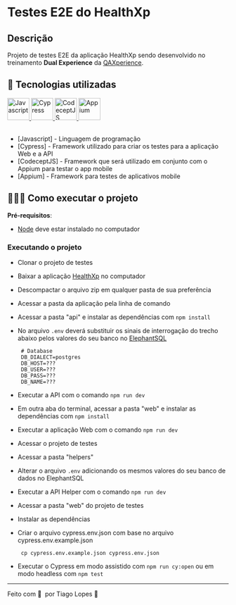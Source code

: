 # Testes E2E do HealthXp

## Descrição

Projeto de testes E2E da aplicação HealthXp sendo desenvolvido no treinamento **Dual Experience** da [QAXperience](https://qaxperience.com/).

## 🚀 Tecnologias utilizadas

<div>
	<a href="https://developer.mozilla.org/pt-BR/docs/Web/JavaScript">
    <img src="https://upload.wikimedia.org/wikipedia/commons/6/6a/JavaScript-logo.png" heigth="60px" width="50px" title="Javascript" />
  </a>
	<a href="https://www.cypress.io/">
	    <img src="https://static-00.iconduck.com/assets.00/cypress-icon-512x512-ovcrvspz.png" heigth="50px" width="50px" title="Cypress" />
	</a>
  <a href="https://codecept.io/">
	    <img src="https://codecept.io/logo.svg" heigth="60px" width="50px" title="CodeceptJS" />
	</a>
	 <a href="https://appium.io/docs/en/2.0/">
	    <img src="https://static-00.iconduck.com/assets.00/appium-icon-511x512-rm65wi9n.png" heigth="50px" width="50px" title="Appium" />
	</a>
</div>
<br>

 - [Javascript] - Linguagem de programação
 - [Cypress] - Framework utilizado para criar os testes para a aplicação Web e a API
 - [CodeceptJS] - Framework que será utilizado em conjunto com o Appium para testar o app mobile
 - [Appium] - Framework para testes de aplicativos mobile

## 👨🏻‍💻 Como executar o projeto

 **Pré-requisitos**: 
 
 - [Node](https://nodejs.org/pt-br) deve estar instalado no computador

### Executando o projeto

 - Clonar o projeto de testes
 - Baixar a aplicação [HealthXp](https://drive.google.com/file/d/1kiIC_Wg_AqcUlhJYaR6SWA9PrlyOx05A/view?usp=drive_link) no computador
 - Descompactar o arquivo zip em qualquer pasta de sua preferência
 - Acessar a pasta da aplicação pela linha de comando
 - Acessar a pasta "api" e instalar as dependências com `npm install`
 - No arquivo `.env` deverá substituir os sinais de interrogação do trecho abaixo pelos valores do seu banco no [ElephantSQL](https://www.elephantsql.com/)

		# Database
		DB_DIALECT=postgres
		DB_HOST=???
		DB_USER=???
		DB_PASS=???
		DB_NAME=???

 - Executar a API com o comando `npm run dev`
 - Em outra aba do terminal, acessar a pasta "web" e instalar as dependências com `npm install`
 - Executar a aplicação Web com o comando `npm run dev`
 - Acessar o projeto de testes
 - Acessar a pasta "helpers"
 - Alterar o arquivo `.env` adicionando os mesmos valores do seu banco de dados no ElephantSQL
 - Executar a API Helper com o comando `npm run dev`
 - Acessar a pasta "web" do projeto de testes
 - Instalar as dependências
 - Criar o arquivo cypress.env.json com base no arquivo cypress.env.example.json
        
        cp cypress.env.example.json cypress.env.json

 - Executar o Cypress em modo assistido com `npm run cy:open` ou em modo headless com `npm test`
---

Feito com 💜 &nbsp;por Tiago Lopes 👋 &nbsp;
